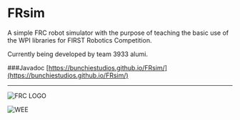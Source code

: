 # FRsim

A simple FRC robot simulator with the purpose of teaching the basic use of the WPI libraries for FIRST Robotics Competition.

Currently being developed by team 3933 alumi.

###Javadoc
[https://bunchiestudios.github.io/FRsim/](https://bunchiestudios.github.io/FRsim/)

----
![FRC LOGO](http://i.imgur.com/8pL9P5E.png)

![WEE](http://i.imgur.com/2QpeKb4.gif)
